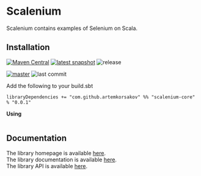 # Scalenium

Scalenium contains examples of Selenium on Scala.

## Installation

[![Maven Central](https://img.shields.io/maven-central/v/com.github.artemkorsakov/scalenium-core_2.13.svg?label=Maven%20Central&color=success)](https://search.maven.org/search?q=g:%22com.github.artemkorsakov%22%20AND%20a:%22scalenium-core_2.13%22)
[![latest snapshot](https://img.shields.io/nexus/s/https/oss.sonatype.org/com.github.artemkorsakov/scalenium-core_2.13.svg?label=latest%20snapshot&color=success)](https://oss.sonatype.org/content/repositories/snapshots/com/github/artemkorsakov/scalenium-core_2.13/)
![release](https://img.shields.io/github/v/release/artemkorsakov/scalenium?include_prereleases)

[![master](https://img.shields.io/travis/com/artemkorsakov/scalenium/master)](https://travis-ci.com/artemkorsakov/scalenium)
![last commit](https://img.shields.io/github/last-commit/artemkorsakov/scalenium)

Add the following to your build.sbt

```
libraryDependencies += "com.github.artemkorsakov" %% "scalenium-core" % "0.0.1"
```

**Using**

```scala

```

## Documentation

The library homepage is available [here](https://artemkorsakov.github.io/scalenium/).
<br>The library documentation is available [here](https://artemkorsakov.github.io/scalenium/docs/).
<br>The library API is available [here](https://artemkorsakov.github.io/scalenium/api/).
